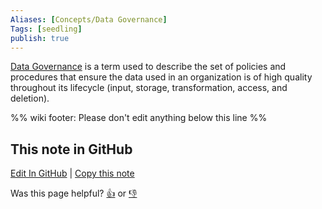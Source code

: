 ```yaml
---
Aliases: [Concepts/Data Governance]
Tags: [seedling]
publish: true
---
```


[Data Governance](https://en.wikipedia.org/wiki/Data_governance#Micro_level) is a term used to describe the set of policies and procedures that ensure the data used in an organization is of high quality throughout its lifecycle (input, storage, transformation, access, and deletion).

%% wiki footer: Please don't edit anything below this line %%

## This note in GitHub

<span class="git-footer">[Edit In GitHub](https://github.dev/data-engineering-community/data-engineering-wiki/blob/main/Concepts/Data%20Management/Data%20Governance.md "git-hub-edit-note") | [Copy this note](https://raw.githubusercontent.com/data-engineering-community/data-engineering-wiki/main/Concepts/Data%20Management/Data%20Governance.md "git-hub-copy-note")</span>

<span class="git-footer">Was this page helpful?
[👍](https://tally.so/r/mOaxjk?rating=Yes&url=https://dataengineering.wiki/Concepts/Data%20Management/Data%20Governance) or [👎](https://tally.so/r/mOaxjk?rating=No&url=https://dataengineering.wiki/Concepts/Data%20Management/Data%20Governance)</span>
